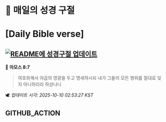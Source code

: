 # 🙏 매일의 성경 구절
# [Daily Bible verse]
## [![README에 성경구절 업데이트](https://github.com/DONGSUKA/first_test/actions/workflows/update-readme-bible.yml/badge.svg)](https://github.com/DONGSUKA/first_test/actions/workflows/update-readme-bible.yml)
<!-- START_BIBLE_VERSE -->
📖 **아모스 8:7**
> 여호와께서 야곱의 영광을 두고 맹세하시되 내가 그들의 모든 행위를 절대로 잊지 아니하리라 하셨나니

🕊️ _업데이트 시각: 2025-10-10 02:53:27 KST_
  <!-- END_BIBLE_VERSE -->
## GITHUB_ACTION
